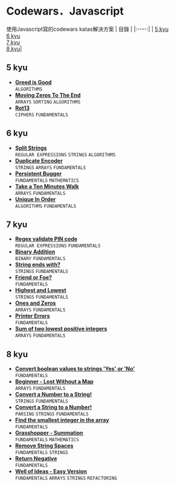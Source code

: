 # Codewars．Javascript
使用Javascript寫的codewars katas解決方案
| 目錄 |
|:----:|
| [5 kyu](#5-kyu)<br />[6 kyu](#6-kyu)<br />[7 kyu](#7-kyu)<br />[8 kyu](#8-kyu)|

## 5 kyu
* [**Greed is Good**](5-kyu/greed-is-good.md)<br />
`ALGORITHMS`
* [**Moving Zeros To The End**](5-kyu/moving-zeros-to-the-end.md)<br />
`ARRAYS` `SORTING` `ALGORITHMS`
* [**Rot13**](5-kyu/rot13.md)<br />
`CIPHERS` `FUNDAMENTALS`

## 6 kyu
* [**Split Strings**](6-kyu/split-strings.md)<br />
`REGULAR EXPRESSIONS` `STRINGS` `ALGORITHMS`
* [**Duplicate Encoder**](6-kyu/duplicate-encoder.md)<br />
`STRINGS` `ARRAYS` `FUNDAMENTALS`
* [**Persistent Bugger**](6-kyu/persistent-bugger.md)<br />
`FUNDAMENTALS` `MATHEMATICS`
* [**Take a Ten Minutes Walk**](6-kyu/take-a-ten-minutes-walk.md)<br />
`ARRAYS` `FUNDAMENTALS`
* [**Unique In Order**](6-kyu/unique-in-order.md)<br />
`ALGORITHMS` `FUNDAMENTALS`

## 7 kyu
* [**Regex validate PIN code**](7-kyu/regex-validate-pin-code.md)<br />
`REGULAR EXPRESSIONS` `FUNDAMENTALS`
* [**Binary Addition**](7-kyu/binary-addition.md)<br />
`BINARY` `FUNDAMENTALS`
* [**String ends with?**](7-kyu/string-ends-with.md)<br />
`STRINGS` `FUNDAMENTALS`
* [**Friend or Foe?**](7-kyu/friend-or-foe.md)<br />
`FUNDAMENTALS`
* [**Highest and Lowest**](7-kyu/highest-and-lowest.md)<br />
`STRINGS` `FUNDAMENTALS`
* [**Ones and Zeros**](7-kyu/ones-and-zeros.md)<br />
`ARRAYS` `FUNDAMENTALS`
* [**Printer Errors**](7-kyu/printer-errors.md)<br />
`FUNDAMENTALS`
* [**Sum of two lowest positive integers**](7-kyu/sum-of-two-lowest-positive-integers.md)<br />
`ARRAYS` `FUNDAMENTALS`

## 8 kyu
* [**Convert boolean values to strings 'Yes' or 'No'**](8-kyu/convert-boolean-values-to-strings-yes-or-no.md)<br />
`FUNDAMENTALS`
* [**Beginner - Lost Without a Map**](8-kyu/beginner-lost-without-a-map.md)<br />
`ARRAYS` `FUNDAMENTALS`
* [**Convert a Number to a String!**](8-kyu/convert-a-number-to-a-string.md)<br />
`STRINGS` `FUNDAMENTALS`
* [**Convert a String to a Number!**](8-kyu/convert-a-string-to-a-number.md)<br />
`PARSING` `STRINGS` `FUNDAMENTALS`
* [**Find the smallest integer in the array**](8-kyu/find-the-smallest-integer-in-the-array.md)<br />
`FUNDAMENTALS`
* [**Grasshopper - Summation**](8-kyu/grasshopper-summation.md)<br />
`FUNDAMENTALS` `MATHEMATICS`
* [**Remove String Spaces**](8-kyu/remove-string-spaces.md)<br />
`FUNDAMENTALS` `STRINGS`
* [**Return Negative**](8-kyu/return-negative.md)<br />
`FUNDAMENTALS`
* [**Well of Ideas - Easy Version**](8-kyu/well-of-ideas-easy-version.md)<br />
`FUNDAMENTALS` `ARRAYS` `STRINGS` `REFACTORING`